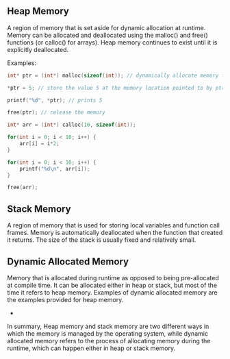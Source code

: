 Heap Memory
-
A region of memory that is set aside for dynamic allocation at runtime.
Memory can be allocated and deallocated using the malloc() and free() functions (or calloc() for arrays).
Heap memory continues to exist until it is explicitly deallocated.

Examples:

```c
int* ptr = (int*) malloc(sizeof(int)); // dynamically allocate memory for an int

*ptr = 5; // store the value 5 at the memory location pointed to by ptr

printf("%d", *ptr); // prints 5

free(ptr); // release the memory

```

```c
int* arr = (int*) calloc(10, sizeof(int)); 

for(int i = 0; i < 10; i++) {
    arr[i] = i*2;
}

for(int i = 0; i < 10; i++) {
    printf("%d\n", arr[i]);
}

free(arr);
```

Stack Memory
-
A region of memory that is used for storing local variables and function call frames.
Memory is automatically deallocated when the function that created it returns.
The size of the stack is usually fixed and relatively small.

Dynamic Allocated Memory
-
Memory that is allocated during runtime as opposed to being pre-allocated at compile time.
It can be allocated either in heap or stack, but most of the time it refers to heap memory.
Examples of dynamic allocated memory are the examples provided for heap memory.

-
In summary, Heap memory and stack memory are two different ways in which the memory is managed by the operating system, while dynamic allocated memory refers to the process of allocating memory during the runtime, which can happen either in heap or stack memory.